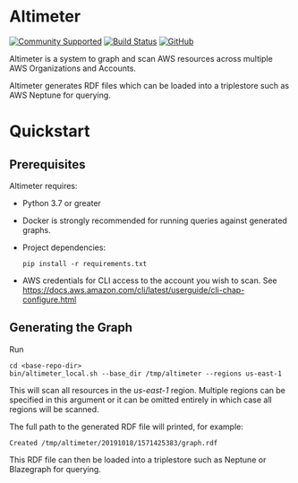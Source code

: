 # Altimeter

[![Community Supported](https://img.shields.io/badge/Support%20Level-Community%20Supported-457387.svg)](https://www.tableau.com/support-levels-it-and-developer-tools)
[![Build Status](https://img.shields.io/travis/com/tableau/altimeter.svg?branch=master)](https://travis-ci.com/tableau/altimeter)
[![GitHub](https://img.shields.io/badge/license-MIT-brightgreen.svg)](https://raw.githubusercontent.com/Tableau/altimeter/master/LICENSE)

Altimeter is a system to graph and scan AWS resources across multiple
AWS Organizations and Accounts.

Altimeter generates RDF files which can be loaded into a triplestore
such as AWS Neptune for querying.

# Quickstart

## Prerequisites

Altimeter requires:

  - Python 3.7 or greater
  - Docker is strongly recommended for running queries against generated
    graphs.
  - Project dependencies:

        pip install -r requirements.txt

  - AWS credentials for CLI access to the account you wish to scan. See
    <https://docs.aws.amazon.com/cli/latest/userguide/cli-chap-configure.html>

## Generating the Graph

Run

    cd <base-repo-dir>
    bin/altimeter_local.sh --base_dir /tmp/altimeter --regions us-east-1

This will scan all resources in the *us-east-1* region. Multiple regions
can be specified in this argument or it can be omitted entirely in which
case all regions will be scanned.

The full path to the generated RDF file will printed, for example:

    Created /tmp/altimeter/20191018/1571425383/graph.rdf

This RDF file can then be loaded into a triplestore such as Neptune or
Blazegraph for querying.
